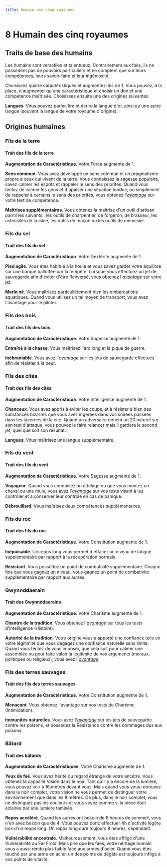 ```yaml
---
title: Humain des cinq royaumes
---
```

# <span class="orn">8</span> Humain des cinq royaumes

## Traits de base des humains
Les humains sont versatiles et talentueux. Contrairement aux faës, ils ne possèdent pas de pouvoirs particuliers et ne comptent que sur leurs compétences, leurs savoir-faire et leur ingéniosité.

Choisissez quatre caractéristiques et augmentez-les de 1. Vous pouvez, à la place, n'augmenter qu'une caractéristique et choisir un don et une compétence maîtrisée. Choisissez ensuite une des origines suivantes.

**Langues**. Vous pouvez parler, lire et écrire la langue d'or, ainsi qu'une autre langue (souvent la langue de votre royaume d'origine).

## Origines humaines

### Fils de la terre

#### Trait des fils de la terre
**Augmentation de Caractéristique**. Votre Force augmente de 1.

**Sens commun**. Vous avez développé un sens commun et un pragmatisme propre à ceux qui vivent de la terre. Vous connaissez la sagesse populaire, savez calmer les esprits et rappeler le sens des priorités. Quand vous tentez de calmer les gens et d'apaiser une situation tendue, ou simplement de rappeler à certains le sens des priorités, vous obtenez l'[_avantage_](/utiliser-les-caracteristiques/#avantage-et-desavantage) sur votre test de compétence.

**Maîtrises supplémentaires**. Vous obtenez la maîtrise d'un outil d'artisan parmi les suivants : les outils de charpentier, de forgeron, de brasseur, les ustensiles de cuisine, les outils de maçon ou les outils de menuisier.

### Fils du sel

#### Trait des fils du sel
**Augmentation de Caractéristique**. Votre Dextérité augmente de 1.

**Pied agile**. Vous êtes habitué à la houle et vous savez garder votre équilibre sur une barque ballottée par la tempête. Lorsque vous effectuez un jet de sauvegarde afin d'éviter d'être Renversé, vous obtenez l'[_avantage_](/utiliser-les-caracteristiques/#avantage-et-desavantage) sur votre jet.

**Marin né**. Vous maîtrisez particulièrement bien les embarcations aquatiques. Quand vous utilisez un tel moyen de transport, vous avez l'avantage pour le piloter.

### Fils des bois

#### Trait des fils des bois
**Augmentation de Caractéristique**. Votre Sagesse augmente de 1.

**Entraîné à la chasse**. Vous maîtrisez l'arc long et la pique de guerre.

**Inébranlable**. Vous avez l'[_avantage_](/utiliser-les-caracteristiques/#avantage-et-desavantage) sur les jets de sauvegarde effectués afin de résister à la peur.

### Fils des cités

#### Trait des fils des cités
**Augmentation de Caractéristique**. Votre Intelligence augmente de 1.

**Chanceux**. Vous avez appris à éviter les coups, et à résister à bien des substances bizarres que vous avez ingérées dans vos soirées passées dans les tavernes de la cité. Quand un adversaire obtient un 20 naturel sur son test d'attaque, vous pouvez le faire relancer mais il gardera le second jet, quel que soit son résultat.

**Langues**. Vous maîtrisez une langue supplémentaire.

### Fils du vent

#### Trait des fils du vent
**Augmentation de Caractéristique**. Votre Sagesse augmente de 1.

**Voyageur**. Quand vous conduisez un attelage ou que vous montez un cheval ou une mule, vous avez l'[_avantage_](/utiliser-les-caracteristiques/#avantage-et-desavantage) sur vos tests visant à les contrôler et à conserver leur contrôle en cas de panique.

**Débrouillard**. Vous maîtrisez deux compétences supplémentaires.

### Fils du roc

#### Trait des fils du roc
**Augmentation de Caractéristique**. Votre Constitution augmente de 1.

**Inépuisable**. Un repos long vous permet d'effacer un niveau de fatigue supplémentaire par rapport à la récupération normale.

**Résistant**. Vous possédez un point de combativité supplémentaire. Chaque fois que vous gagnez un niveau, vous gagnez un point de combativité supplémentaire par rapport aux autres.

### Gwynnddaerain

#### Trait des Gwynnddaerains
**Augmentation de Caractéristique**. Votre Charisme augmente de 1.

**Chantre de la tradition**. Vous obtenez l'[_avantage_](/utiliser-les-caracteristiques/#avantage-et-desavantage) sur tous les tests d'Intelligence (Histoire).

**Autorité de la tradition**. Votre origine vous a apporté une confiance telle en votre légitimité que vous dégagez une confiance naturelle sans limite. Quand vous tentez de vous imposer, que cela soit pour calmer une assemblée ou pour faire valoir la légitimité de vos arguments (moraux, politiques ou religieux), vous avez l'[_avantage_](/utiliser-les-caracteristiques/#avantage-et-desavantage).

### Fils des terres sauvages

#### Trait des fils des terres sauvages
**Augmentation de Caractéristique**. Votre Constitution augmente de 1.

**Menaçant**. Vous obtenez l'avantage sur vos tests de Charisme (Intimidation).

**Immunités naturelles**. Vous avez l'[_avantage_](/utiliser-les-caracteristiques/#avantage-et-desavantage) sur les jets de sauvegarde contre les poisons, et possédez la Résistance contre les dommages dus aux poisons.

### Bâtard

#### Trait des bâtards
**Augmentation de Caractéristiques**. Votre Charisme augmente de 1.

**Yeux de faë**. Vous avez hérité du regard étrange de votre ancêtre. Vous obtenez la capacité Vision dans le noir. Tant qu'il y a encore de la lumière, vous pouvez voir à 16  mètres devant vous. Mais quand vous vous retrouvez dans le noir complet, votre vision ne vous permet de distinguer votre environnement que dans les 8 mètres. De plus, dans le noir complet, vous ne distinguez pas les couleurs et vous voyez comme si la pièce était éclairée par une lumière tamisée.

**Repos accéléré**. Quand les autres ont besoin de 8 heures de sommeil, vous n'en avez besoin que de 4. Vous pouvez donc effectuer 4h d'activité légère lors d'un repos long. Un repos long dure toujours 8 heures, cependant.

**Vulnérabilité ancestrale**. Malheureusement, vous êtes affligé d'une Vulnérabilité au Fer Froid. Mais pire que les faës, votre héritage humain vous a aussi rendu plus faible face aux armes d'acier. Quand vous êtes touché par une arme en acier, un des points de dégâts est toujours infligé à vos points de vitalité.
